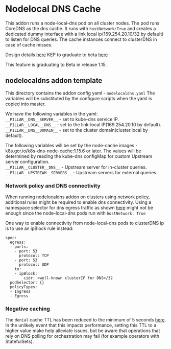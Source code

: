 # Nodelocal DNS Cache

This addon runs a node-local-dns pod on all cluster nodes. The pod runs CoreDNS as the dns cache. It runs with `hostNetwork:True` and creates a dedicated dummy interface with a link local ip(169.254.20.10/32 by default) to listen for DNS queries. The cache instances connect to clusterDNS in case of cache misses.

Design details [here](https://git.k8s.io/enhancements/keps/sig-network/0030-nodelocal-dns-cache.md)
KEP to graduate to beta [here](https://git.k8s.io/enhancements/keps/sig-network/20190424-NodeLocalDNS-beta-proposal.md)

This feature is graduating to Beta in release 1.15.

## nodelocaldns addon template

This directory contains the addon config yaml - `nodelocaldns.yaml`
The variables will be substituted by the configure scripts when the yaml is copied into master.

We have the following variables in the yaml:  
`__PILLAR__DNS__SERVER__` - set to kube-dns service IP.   
`__PILLAR__LOCAL__DNS__`  - set to the link-local IP(169.254.20.10 by default).    
`__PILLAR__DNS__DOMAIN__` - set to the cluster domain(cluster.local by default).   

The following variables will be set by the node-cache images - k8s.gcr.io/k8s-dns-node-cache:1.15.6 or later.
The values will be determined by reading the kube-dns configMap for custom
Upstream server configuration.  
`__PILLAR__CLUSTER__DNS__` - Upstream server for in-cluster queries.   
`__PILLAR__UPSTREAM__SERVERS__` - Upstream servers for external queries.  

### Network policy and DNS connectivity

When running nodelocaldns addon on clusters using network policy, additional rules might be required to enable dns connectivity.
Using a namespace selector for dns egress traffic as shown [here](https://docs.projectcalico.org/v2.6/getting-started/kubernetes/tutorials/advanced-policy)
might not be enough since the node-local-dns pods run with `hostNetwork: True`

One way to enable connectivity from node-local-dns pods to clusterDNS ip is to use an ipBlock rule instead:

```
spec:
  egress:
  - ports:
    - port: 53
      protocol: TCP
    - port: 53
      protocol: UDP
    to:
    - ipBlock:
        cidr: <well-known clusterIP for DNS>/32
  podSelector: {}
  policyTypes:
  - Ingress
  - Egress
```

### Negative caching

The `denial` cache TTL has been reduced to the minimum of 5 seconds [here](https://github.com/kubernetes/kubernetes/blob/master/cluster/addons/dns/nodelocaldns/nodelocaldns.yaml#L37). In the unlikely event that this impacts performance, setting this TTL to a higher value make help alleviate issues, but be aware that operations that rely on DNS polling for orchestration may fail (for example operators with StatefulSets).
